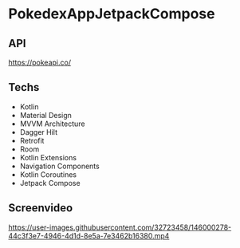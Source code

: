 # PokedexAppJetpackCompose


## API

https://pokeapi.co/

## Techs
* Kotlin
* Material Design
* MVVM Architecture
* Dagger Hilt
* Retrofit
* Room
* Kotlin Extensions
* Navigation Components
* Kotlin Coroutines
* Jetpack Compose

## Screenvideo


https://user-images.githubusercontent.com/32723458/146000278-44c3f3e7-4946-4d1d-8e5a-7e3462b16380.mp4

